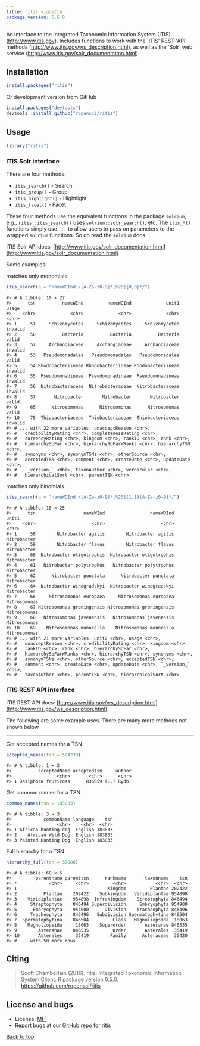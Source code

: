 ```yaml
---
title: ritis vignette
package_version: 0.5.0
---
```




An interface to the Integrated Taxonomic Information System (ITIS)
(<http://www.itis.gov>). Includes functions to work with the 'ITIS' REST
'API' methods (<http://www.itis.gov/ws_description.html>), as well as the
'Solr' web service (<http://www.itis.gov/solr_documentation.html>).

<section id="installation">

## Installation


```r
install.packages("ritis")
```

Or development version from GitHub


```r
install.packages("devtools")
devtools::install_github("ropensci/ritis")
```

<section id="usage">

## Usage


```r
library("ritis")
```

### ITIS Solr interface

There are four methods.

* `itis_search()` - Search
* `itis_group()` - Group
* `itis_highlight()` - Hightlight
* `itis_facet()` - Facet

These four methods use the equivalent functions in the package `solrium`, e.g.,
`ritis::itis_search()` uses `solrium::solr_search()`, etc. The `itis_*()` functions
simply use `...` to allow users to pass on parameters to the wrapped `solrium`
functions. So do read the `solrium` docs.

ITIS Solr API docs: [http://www.itis.gov/solr_documentation.html](http://www.itis.gov/solr_documentation.html)

Some examples:

matches only monomials


```r
itis_search(q = "nameWOInd:/[A-Za-z0-9]*[%20]{0,0}*/")
```

```
#> # A tibble: 10 × 27
#>      tsn          nameWInd         nameWOInd             unit1   usage
#>    <chr>             <chr>             <chr>             <chr>   <chr>
#> 1     51     Schizomycetes     Schizomycetes     Schizomycetes invalid
#> 2     50          Bacteria          Bacteria          Bacteria   valid
#> 3     52     Archangiaceae     Archangiaceae     Archangiaceae invalid
#> 4     53   Pseudomonadales   Pseudomonadales   Pseudomonadales   valid
#> 5     54 Rhodobacteriineae Rhodobacteriineae Rhodobacteriineae invalid
#> 6     55  Pseudomonadineae  Pseudomonadineae  Pseudomonadineae invalid
#> 7     56  Nitrobacteraceae  Nitrobacteraceae  Nitrobacteraceae invalid
#> 8     57       Nitrobacter       Nitrobacter       Nitrobacter   valid
#> 9     65      Nitrosomonas      Nitrosomonas      Nitrosomonas   valid
#> 10    70  Thiobacteriaceae  Thiobacteriaceae  Thiobacteriaceae invalid
#> # ... with 22 more variables: unacceptReason <chr>,
#> #   credibilityRating <chr>, completenessRating <chr>,
#> #   currencyRating <chr>, kingdom <chr>, rankID <chr>, rank <chr>,
#> #   hierarchySoFar <chr>, hierarchySoFarWRanks <chr>, hierarchyTSN <chr>,
#> #   synonyms <chr>, synonymTSNs <chr>, otherSource <chr>,
#> #   acceptedTSN <chr>, comment <chr>, createDate <chr>, updateDate <chr>,
#> #   `_version_` <dbl>, taxonAuthor <chr>, vernacular <chr>,
#> #   hierarchicalSort <chr>, parentTSN <chr>
```

matches only binomials


```r
itis_search(q = "nameWOInd:/[A-Za-z0-9]*[%20]{1,1}[A-Za-z0-9]*/")
```

```
#> # A tibble: 10 × 25
#>      tsn                  nameWInd                 nameWOInd        unit1
#>    <chr>                     <chr>                     <chr>        <chr>
#> 1     58        Nitrobacter agilis        Nitrobacter agilis  Nitrobacter
#> 2     59        Nitrobacter flavus        Nitrobacter flavus  Nitrobacter
#> 3     60  Nitrobacter oligotrophis  Nitrobacter oligotrophis  Nitrobacter
#> 4     61   Nitrobacter polytrophus   Nitrobacter polytrophus  Nitrobacter
#> 5     62      Nitrobacter punctata      Nitrobacter punctata  Nitrobacter
#> 6     64  Nitrobacter winogradskyi  Nitrobacter winogradskyi  Nitrobacter
#> 7     66     Nitrosomonas europaea     Nitrosomonas europaea Nitrosomonas
#> 8     67 Nitrosomonas groningensis Nitrosomonas groningensis Nitrosomonas
#> 9     68   Nitrosomonas javenensis   Nitrosomonas javenensis Nitrosomonas
#> 10    69    Nitrosomonas monocella    Nitrosomonas monocella Nitrosomonas
#> # ... with 21 more variables: unit2 <chr>, usage <chr>,
#> #   unacceptReason <chr>, credibilityRating <chr>, kingdom <chr>,
#> #   rankID <chr>, rank <chr>, hierarchySoFar <chr>,
#> #   hierarchySoFarWRanks <chr>, hierarchyTSN <chr>, synonyms <chr>,
#> #   synonymTSNs <chr>, otherSource <chr>, acceptedTSN <chr>,
#> #   comment <chr>, createDate <chr>, updateDate <chr>, `_version_` <dbl>,
#> #   taxonAuthor <chr>, parentTSN <chr>, hierarchicalSort <chr>
```

### ITIS REST API interface

ITIS REST API docs: [http://www.itis.gov/ws_description.html](http://www.itis.gov/ws_description.html)

The following are some example uses. There are many more methods not shown below

-------

Get accepted names for a TSN


```r
accepted_names(tsn = 504239)
```

```
#> # A tibble: 1 × 3
#>          acceptedName acceptedTsn     author
#>                 <chr>       <chr>      <chr>
#> 1 Dasiphora fruticosa      836659 (L.) Rydb.
```

Get common names for a TSN


```r
common_names(tsn = 183833)
```

```
#> # A tibble: 3 × 3
#>            commonName language    tsn
#>                 <chr>    <chr>  <chr>
#> 1 African hunting dog  English 183833
#> 2    African Wild Dog  English 183833
#> 3 Painted Hunting Dog  English 183833
```

Full hierarchy for a TSN


```r
hierarchy_full(tsn = 37906)
```

```
#> # A tibble: 60 × 5
#>         parentname parenttsn      rankname       taxonname    tsn
#> *            <chr>     <chr>         <chr>           <chr>  <chr>
#> 1                                  Kingdom         Plantae 202422
#> 2          Plantae    202422    Subkingdom   Viridiplantae 954898
#> 3    Viridiplantae    954898  Infrakingdom    Streptophyta 846494
#> 4     Streptophyta    846494 Superdivision     Embryophyta 954900
#> 5      Embryophyta    954900      Division    Tracheophyta 846496
#> 6     Tracheophyta    846496   Subdivision Spermatophytina 846504
#> 7  Spermatophytina    846504         Class   Magnoliopsida  18063
#> 8    Magnoliopsida     18063    Superorder       Asteranae 846535
#> 9        Asteranae    846535         Order       Asterales  35419
#> 10       Asterales     35419        Family      Asteraceae  35420
#> # ... with 50 more rows
```


<section id="citing">

## Citing

> Scott Chamberlain (2016). ritis: Integrated Taxonomic Information System Client. R
  package version 0.5.0. https://github.com/ropensci/ritis


<section id="license_bugs">

## License and bugs

* License: [MIT](http://opensource.org/licenses/MIT)
* Report bugs at [our GitHub repo for ritis](https://github.com/ropensci/ritis/issues?state=open)


[Back to top](#top)
